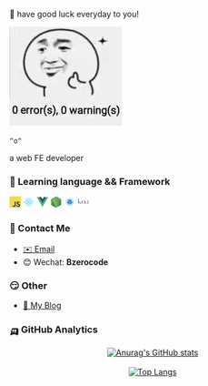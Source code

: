 👋 have good luck everyday to you!

<img src="https://raw.githubusercontent.com/tzerocode/tzerocode/main/static/good.jpg" />

`^o^`

a web FE developer

### 📝 Learning language && Framework

<code><img height="20" src="https://raw.githubusercontent.com/github/explore/80688e429a7d4ef2fca1e82350fe8e3517d3494d/topics/javascript/javascript.png"></code>
<code><img height="20" src="https://raw.githubusercontent.com/github/explore/80688e429a7d4ef2fca1e82350fe8e3517d3494d/topics/react/react.png"></code>
<code><img height="20" src="https://raw.githubusercontent.com/github/explore/80688e429a7d4ef2fca1e82350fe8e3517d3494d/topics/vue/vue.png"></code>
<code><img height="20" src="https://raw.githubusercontent.com/github/explore/80688e429a7d4ef2fca1e82350fe8e3517d3494d/topics/nodejs/nodejs.png"></code>
<code><img height="20" src="https://raw.githubusercontent.com/github/explore/80688e429a7d4ef2fca1e82350fe8e3517d3494d/topics/webpack/webpack.png"></code>
<code><img height="20" src="https://raw.githubusercontent.com/github/explore/087f23463641d25ee971402fa26e3dfb2855edb9/topics/koa/koa.png"></code>

  
### 📮 Contact Me

- [✉️ Email](mailto:bzerocode@126.com)
- 😊 Wechat: **Bzerocode**

### 😏 Other

- [📌 My Blog](https://blog.bybenk.cn/)

### 🛺 GitHub Analytics

<div align="center">
    <a href="#">
  <img src="https://github-readme-stats.vercel.app/api?username=tzerocode&hide=contribs,issues&show_icons=true&theme=radical" alt="Anurag's GitHub stats">
</div>

<br>
    
<div align="center">
  <a href="#">
    <img src="https://github-readme-stats.vercel.app/api/top-langs/?username=tzerocode&layout=donut&theme=radical" alt="Top Langs">
  </a>
</div>

<!--<div align="left">
   <img height="180em"  src="https://github-readme-stats-732htefl1-ahwgs.vercel.app/api?username=tzerocode&show_icons=true&include_all_commits=true&count_private=true"/> 
  <img height="180em"  src="https://github-readme-stats-732htefl1-ahwgs.vercel.app/api/top-langs/?username=tzerocode&layout=compact&langs_count=8"/>
</p>-->
